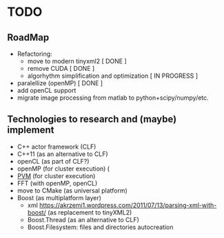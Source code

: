 # TODO

## RoadMap

- Refactoring:
  - move to modern tinyxml2 [ DONE ]
  - remove CUDA [ DONE ]
  - algorhythm simplification and optimization [ IN PROGRESS ]
- paralellize (openMP) [ DONE ]
- add openCL support
- migrate image processing from matlab to python+scipy/numpy/etc.

## Technologies to research and (maybe) implement

- C++ actor framework (CLF)
- C++11 (as an alternative to CLF)
- openCL (as part of CLF?)
- openMP (for cluster execution) (
- [PVM](https://en.wikipedia.org/wiki/Parallel_Virtual_Machine) (for cluster execution)
- FFT (with openMP, openCL)
- move to CMake (as universal platform)
- Boost (as multiplatform layer)
  - xml https://akrzemi1.wordpress.com/2011/07/13/parsing-xml-with-boost/ (as replacement to tinyXML2)
  - Boost.Thread (as an alternative to CLF)
  - Boost.Filesystem: files and directories autocreation
